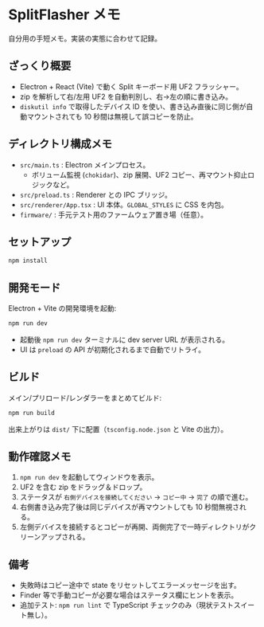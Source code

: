 # SplitFlasher メモ

自分用の手短メモ。実装の実態に合わせて記録。

## ざっくり概要

- Electron + React (Vite) で動く Split キーボード用 UF2 フラッシャー。
- zip を解析して右/左用 UF2 を自動判別し、右→左の順に書き込み。
- `diskutil info` で取得したデバイス ID を使い、書き込み直後に同じ側が自動マウントされても 10 秒間は無視して誤コピーを防止。

## ディレクトリ構成メモ

- `src/main.ts` : Electron メインプロセス。
  - ボリューム監視 (`chokidar`)、zip 展開、UF2 コピー、再マウント抑止ロジックなど。
- `src/preload.ts` : Renderer との IPC ブリッジ。
- `src/renderer/App.tsx` : UI 本体。`GLOBAL_STYLES` に CSS を内包。
- `firmware/` : 手元テスト用のファームウェア置き場（任意）。

## セットアップ

```sh
npm install
```

## 開発モード

Electron + Vite の開発環境を起動:

```sh
npm run dev
```

- 起動後 `npm run dev` ターミナルに dev server URL が表示される。
- UI は `preload` の API が初期化されるまで自動でリトライ。

## ビルド

メイン/プリロード/レンダラーをまとめてビルド:

```sh
npm run build
```

出来上がりは `dist/` 下に配置（`tsconfig.node.json` と Vite の出力）。

## 動作確認メモ

1. `npm run dev` を起動してウィンドウを表示。
2. UF2 を含む zip をドラッグ＆ドロップ。
3. ステータスが `右側デバイスを接続してください` → `コピー中` → `完了` の順で進む。
4. 右側書き込み完了後は同じデバイスが再マウントしても 10 秒間無視される。
5. 左側デバイスを接続するとコピーが再開、両側完了で一時ディレクトリがクリーンアップされる。

## 備考

- 失敗時はコピー途中で state をリセットしてエラーメッセージを出す。
- Finder 等で手動コピーが必要な場合はステータス欄にヒントを表示。
- 追加テスト: `npm run lint` で TypeScript チェックのみ（現状テストスイート無し）。

